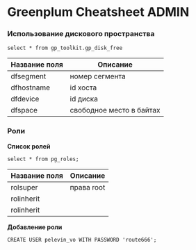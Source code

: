 # Greenplum Cheatsheet ADMIN

### Использование дискового пространства
```
select * from gp_toolkit.gp_disk_free
```
| Название поля | Описание                 |
|---------------|--------------------------|
| dfsegment     | номер сегмента           |
| dfhostname    | id хоста                 |
| dfdevice      | id диска                 |
| dfspace       | свободное место в байтах |

### Роли
**Список ролей**
```
select * from pg_roles;
```
| Название поля | Описание |
|----|----|
| rolsuper | права root |
| rolinherit | |
| rolinherit | |

**Добавление роли**
```
CREATE USER pelevin_vo WITH PASSWORD 'route666';
```
